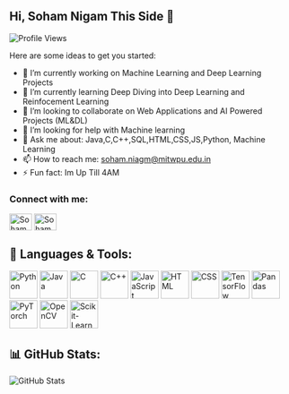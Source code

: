 ## Hi, Soham Nigam This Side 👋

![Profile Views](https://komarev.com/ghpvc/?username=Soham-commits&color=blue&style=flat-square)



  Here are some ideas to get you started:

- 🔭 I’m currently working on Machine Learning and Deep Learning Projects
- 🌱 I’m currently learning Deep Diving into Deep Learning and Reinfocement Learning
- 👯 I’m looking to collaborate on Web Applications and AI Powered Projects (ML&DL)
- 🤔 I’m looking for help with Machine learning  
- 💬 Ask me about: Java,C,C++,SQL,HTML,CSS,JS,Python, Machine Learning
- 📫 How to reach me: soham.niagm@mitwpu.edu.in
- ⚡ Fun fact: Im Up Till 4AM

<h3 align="left">Connect with me:</h3>
<p align="left">
<a href="https://www.linkedin.com/in/soham-nigam-109b27282/" target="blank"><img align="center" src="https://raw.githubusercontent.com/rahuldkjain/github-profile-readme-generator/master/src/images/icons/Social/linked-in-alt.svg" alt="Soham Nigam" height="30" width="40" /></a>
<a href="https://www.instagram.com/4real.soham/?__pwa=1" target="blank"><img align="center" src="https://raw.githubusercontent.com/rahuldkjain/github-profile-readme-generator/master/src/images/icons/Social/instagram.svg" alt="Soham" height="30" width="40" /></a>

  ## 🚀 Languages & Tools:
<p>
    <img src="https://cdn.jsdelivr.net/gh/devicons/devicon/icons/python/python-original.svg" alt="Python" width="50" height="50"/>
    <img src="https://cdn.jsdelivr.net/gh/devicons/devicon/icons/java/java-original.svg" alt="Java" width="50" height="50"/>
    <img src="https://cdn.jsdelivr.net/gh/devicons/devicon/icons/c/c-original.svg" alt="C" width="50" height="50"/>
    <img src="https://cdn.jsdelivr.net/gh/devicons/devicon/icons/cplusplus/cplusplus-original.svg" alt="C++" width="50" height="50"/>
    <img src="https://cdn.jsdelivr.net/gh/devicons/devicon/icons/javascript/javascript-original.svg" alt="JavaScript" width="50" height="50"/>
    <img src="https://cdn.jsdelivr.net/gh/devicons/devicon/icons/html5/html5-original.svg" alt="HTML" width="50" height="50"/>
    <img src="https://cdn.jsdelivr.net/gh/devicons/devicon/icons/css3/css3-original.svg" alt="CSS" width="50" height="50"/>
    <img src="https://cdn.jsdelivr.net/gh/devicons/devicon/icons/tensorflow/tensorflow-original.svg" alt="TensorFlow" width="50" height="50"/>
    <img src="https://cdn.jsdelivr.net/gh/devicons/devicon/icons/pandas/pandas-original.svg" alt="Pandas" width="50" height="50"/>
    <img src="https://cdn.jsdelivr.net/gh/devicons/devicon/icons/pytorch/pytorch-original.svg" alt="PyTorch" width="50" height="50"/>
    <img src="https://opencv.org/wp-content/uploads/2020/07/OpenCV_logo_black-2.png" alt="OpenCV" width="50" height="50"/>
    <img src="https://upload.wikimedia.org/wikipedia/commons/0/05/Scikit_learn_logo_small.svg" alt="Scikit-Learn" width="50" height="50"/>
</p>


## 📊 GitHub Stats:
<p >
    <img src="https://github-readme-stats.vercel.app/api?username=Soham-commits&show_icons=true&theme=radical" alt="GitHub Stats" />
</p>
